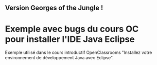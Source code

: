 ## Version Georges of the Jungle !
# Exemple avec bugs du cours OC pour installer l'IDE Java Eclipse

Exemple utilisé dans le cours introductif OpenClassrooms "Installez votre environnement de développement Java avec Eclipse".
